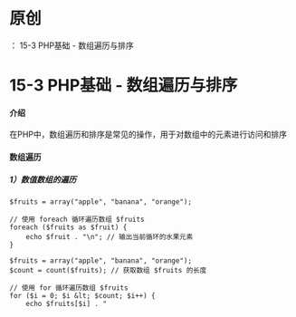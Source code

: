 # 原创
：  15-3 PHP基础 - 数组遍历与排序

# 15-3 PHP基础 - 数组遍历与排序

#### 介绍

在PHP中，数组遍历和排序是常见的操作，用于对数组中的元素进行访问和排序

#### 数组遍历

##### 1）数值数组的遍历 

```
$fruits = array("apple", "banana", "orange");

// 使用 foreach 循环遍历数组 $fruits
foreach ($fruits as $fruit) {
    echo $fruit . "\n"; // 输出当前循环的水果元素
}
```

```
$fruits = array("apple", "banana", "orange");
$count = count($fruits); // 获取数组 $fruits 的长度

// 使用 for 循环遍历数组 $fruits
for ($i = 0; $i &lt; $count; $i++) {
    echo $fruits[$i] . "
```
